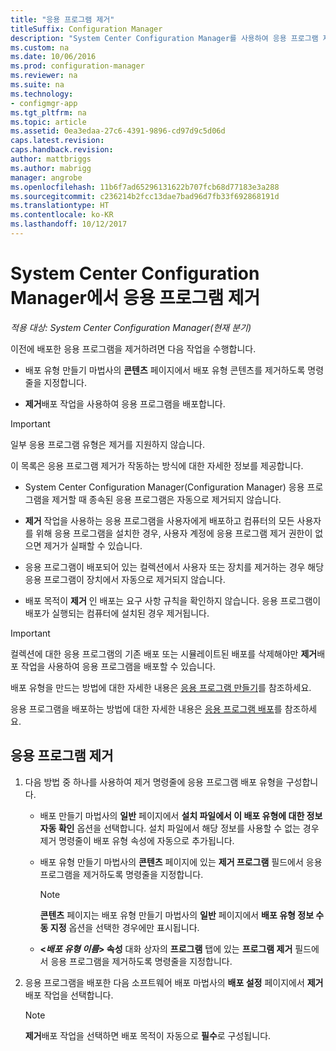 ```yaml
---
title: "응용 프로그램 제거"
titleSuffix: Configuration Manager
description: "System Center Configuration Manager를 사용하여 응용 프로그램 제거"
ms.custom: na
ms.date: 10/06/2016
ms.prod: configuration-manager
ms.reviewer: na
ms.suite: na
ms.technology:
- configmgr-app
ms.tgt_pltfrm: na
ms.topic: article
ms.assetid: 0ea3edaa-27c6-4391-9896-cd97d9c5d06d
caps.latest.revision: 
caps.handback.revision: 
author: mattbriggs
ms.author: mabrigg
manager: angrobe
ms.openlocfilehash: 11b6f7ad65296131622b707fcb68d77183e3a288
ms.sourcegitcommit: c236214b2fcc13dae7bad96d7fb33f692868191d
ms.translationtype: HT
ms.contentlocale: ko-KR
ms.lasthandoff: 10/12/2017
---
```

# <a name="uninstall-applications-with-system-center-configuration-manager"></a>System Center Configuration Manager에서 응용 프로그램 제거

*적용 대상: System Center Configuration Manager(현재 분기)*


이전에 배포한 응용 프로그램을 제거하려면 다음 작업을 수행합니다.

-   배포 유형 만들기 마법사의 **콘텐츠** 페이지에서 배포 유형 콘텐츠를 제거하도록 명령줄을 지정합니다.  

-   **제거**배포 작업을 사용하여 응용 프로그램을 배포합니다.  

> [!IMPORTANT]  
> 일부 응용 프로그램 유형은 제거를 지원하지 않습니다.  

 이 목록은 응용 프로그램 제거가 작동하는 방식에 대한 자세한 정보를 제공합니다.  

-   System Center Configuration Manager(Configuration Manager) 응용 프로그램을 제거할 때 종속된 응용 프로그램은 자동으로 제거되지 않습니다.  

-   **제거** 작업을 사용하는 응용 프로그램을 사용자에게 배포하고 컴퓨터의 모든 사용자를 위해 응용 프로그램을 설치한 경우, 사용자 계정에 응용 프로그램 제거 권한이 없으면 제거가 실패할 수 있습니다.  

-   응용 프로그램이 배포되어 있는 컬렉션에서 사용자 또는 장치를 제거하는 경우 해당 응용 프로그램이 장치에서 자동으로 제거되지 않습니다.  

-   배포 목적이 **제거** 인 배포는 요구 사항 규칙을 확인하지 않습니다. 응용 프로그램이 배포가 실행되는 컴퓨터에 설치된 경우 제거됩니다.  

> [!IMPORTANT]  
> 컬렉션에 대한 응용 프로그램의 기존 배포 또는 시뮬레이트된 배포를 삭제해야만 **제거**배포 작업을 사용하여 응용 프로그램을 배포할 수 있습니다.  

 배포 유형을 만드는 방법에 대한 자세한 내용은 [응용 프로그램 만들기](../../apps/deploy-use/create-applications.md)를 참조하세요.  

 응용 프로그램을 배포하는 방법에 대한 자세한 내용은 [응용 프로그램 배포](../../apps/deploy-use/deploy-applications.md)를 참조하세요.  

## <a name="uninstall-an-application"></a>응용 프로그램 제거  

1.  다음 방법 중 하나를 사용하여 제거 명령줄에 응용 프로그램 배포 유형을 구성합니다.  

    -   배포 만들기 마법사의 **일반** 페이지에서 **설치 파일에서 이 배포 유형에 대한 정보 자동 확인** 옵션을 선택합니다. 설치 파일에서 해당 정보를 사용할 수 없는 경우 제거 명령줄이 배포 유형 속성에 자동으로 추가됩니다.  

    -   배포 유형 만들기 마법사의 **콘텐츠** 페이지에 있는 **제거 프로그램** 필드에서 응용 프로그램을 제거하도록 명령줄을 지정합니다.  

        > [!NOTE]  
        >  **콘텐츠** 페이지는 배포 유형 만들기 마법사의 **일반** 페이지에서 **배포 유형 정보 수동 지정** 옵션을 선택한 경우에만 표시됩니다.  

    -   **<*배포 유형 이름*> 속성** 대화 상자의 **프로그램** 탭에 있는 **프로그램 제거** 필드에서 응용 프로그램을 제거하도록 명령줄을 지정합니다.  

2.  응용 프로그램을 배포한 다음 소프트웨어 배포 마법사의 **배포 설정** 페이지에서 **제거** 배포 작업을 선택합니다.  

    > [!NOTE]  
    >  **제거**배포 작업을 선택하면 배포 목적이 자동으로 **필수**로 구성됩니다.  

